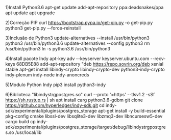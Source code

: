 1)Install Python3.6
apt-get update
add-apt-repository ppa:deadsnakes/ppa
apt update
apt upgrade

2)Correção PIP
curl https://bootstrap.pypa.io/get-pip.py -o get-pip.py
python3 get-pip.py --force-reinstall

3)Inclusão de Python3 
update-alternatives --install /usr/bin/python3 python3 /usr/bin/python3.6
update-alternatives --config python3
rm /usr/bin/python3
ln -s python3.6 /usr/bin/python3

4)Install pacote Indy
apt-key adv --keyserver keyserver.ubuntu.com --recv-keys 68DB5E88
add-apt-repository "deb https://repo.sovrin.org/deb xenial stable
apt-get install libindy-crypto libindy-crypto-dev python3-indy-crypto indy-plenum indy-node indy-anoncreds

5)Modulo Python Indy
pip3 install python3-indy

6)Biblioteca "libindystrgpostgres.so"
curl --proto '=https' --tlsv1.2 -sSf https://sh.rustup.rs | sh
apt install carg python3.6-gdbm
git clone https://github.com/hyperledger/indy-sdk.git
cd indy-sdk/experimental/plugins/postgres_storage
apt-get install -y    build-essential    pkg-config    cmake    libssl-dev    libsqlite3-dev    libzmq3-dev    libncursesw5-dev
cargo build
cp indy-sdk/experimental/plugins/postgres_storage/target/debug/libindystrgpostgres.so /usr/local/lib







